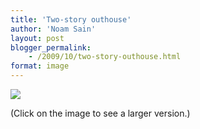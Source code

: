 ```yaml
---
title: 'Two-story outhouse'
author: 'Noam Sain'
layout: post
blogger_permalink:
    - /2009/10/two-story-outhouse.html
format: image
---
```


[![](http://2.bp.blogspot.com/_8aN4krk1nsk/Ss9L83iBouI/AAAAAAAAAQw/hm1BHuESn6Y/s400/outhouse.jpg)](http://2.bp.blogspot.com/_8aN4krk1nsk/Ss9L83iBouI/AAAAAAAAAQw/hm1BHuESn6Y/s1600-h/outhouse.jpg)

(Click on the image to see a larger version.)
